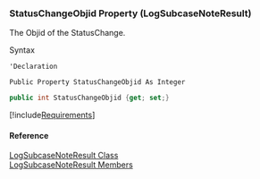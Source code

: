 ﻿### StatusChangeObjid Property (LogSubcaseNoteResult)

The Objid of the StatusChange.

Syntax

```vbnet
'Declaration

Public Property StatusChangeObjid As Integer
```

```csharp
public int StatusChangeObjid {get; set;}
```

[!include[Requirements](../partials/requirements.md)]

#### Reference

[LogSubcaseNoteResult Class](FChoice.Toolkits.Clarify~FChoice.Toolkits.Clarify.Support.LogSubcaseNoteResult.md)  
[LogSubcaseNoteResult Members](FChoice.Toolkits.Clarify~FChoice.Toolkits.Clarify.Support.LogSubcaseNoteResult_members.md)